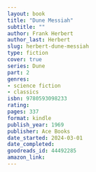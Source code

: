 ```yaml
---
layout: book
title: "Dune Messiah"
subtitle: ""
author: Frank Herbert
author_last: Herbert
slug: herbert-dune-messiah
type: fiction
cover: true
series: Dune
part: 2
genres:
- science fiction
- classics
isbn: 9780593098233
rating: 
pages: 337
format: kindle
publish_year: 1969
publisher: Ace Books
date_started: 2024-03-01
date_completed: 
goodreads_id: 44492285
amazon_link: 
---
```

